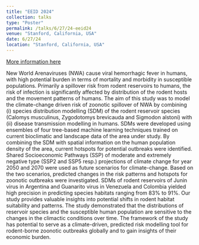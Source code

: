 ```yaml
---
title: "EEID 2024"
collection: talks
type: "Poster"
permalink: /talks/6/27/24-eeid24
venue: "Stanford, California, USA"
date: 6/27/24
location: "Stanford, California, USA"
---
```


[More information here](https://kingcenter.stanford.edu/events/conferences-workshops/2024-ecology-and-evolution-infectious-diseases-eeid-conference)

New World Arenaviruses (NWA) cause viral hemorrhagic fever in humans, with high potential burden in terms of mortality and morbidity in susceptible populations. Primarily a spillover risk from rodent reservoirs to humans, the risk of infection is significantly affected by distribution of the rodent hosts and the movement patterns of humans. The aim of this study was to model the climate-change driven risk of zoonotic spillover of NWA by combining (i) species distribution modelling (SDM) of the rodent reservoir species (Calomys musculinus, Zygodotomys brevicauda and Sigmodon alstoni) with (ii) disease transmission modelling in humans. SDMs were developed using ensembles of four tree-based machine learning techniques trained on current bioclimatic and landscape data of the area under study. By combining the SDM with spatial information on the human population density of the area, current hotspots for potential outbreaks were identified. Shared Socioeconomic Pathways (SSP) of moderate and extremely negative type (SSP2 and SSP5 resp.) projections of climate change for year 2050 and 2070 were used as future scenarios for climate-change. Based on the two scenarios, predicted changes in the risk patterns and hotspots for zoonotic outbreaks were investigated. SDMs of rodent reservoirs of Junin virus in Argentina and Guanarito virus in Venezuela and Colombia yielded high precision in predicting species habitats ranging from 83% to 91%. Our study provides valuable insights into potential shifts in rodent habitat suitability and patterns. The study demonstrated that the distributions of reservoir species and the susceptible human population are sensitive to the changes in the climactic conditions over time. The framework of the study has potential to serve as a climate-driven, predicted risk modelling tool for rodent-borne zoonotic outbreaks globally and to gain insights of their economic burden.
